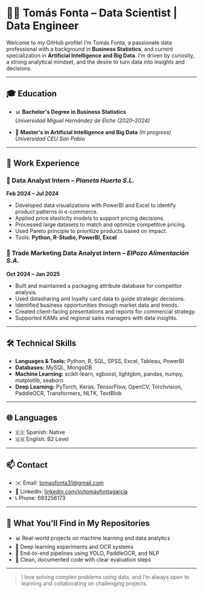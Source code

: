 # 👨‍💻 Tomás Fonta – Data Scientist | Data Engineer

Welcome to my GitHub profile! I’m Tomás Fonta, a passionate data professional with a background in **Business Statistics**, and current specialization in **Artificial Intelligence and Big Data**. I’m driven by curiosity, a strong analytical mindset, and the desire to turn data into insights and decisions.

---

## 🎓 Education

- 📊 **Bachelor's Degree in Business Statistics**  
  *Universidad Miguel Hernández de Elche (2020–2024)*

- 🤖 **Master's in Artificial Intelligence and Big Data** *(In progress)*  
  *Universidad CEU San Pablo*

---

## 💼 Work Experience

### 🔹 Data Analyst Intern – *Planeta Huerto S.L.*  
**Feb 2024 – Jul 2024**
- Developed data visualizations with PowerBI and Excel to identify product patterns in e-commerce.
- Applied price elasticity models to support pricing decisions.
- Processed large datasets to match and optimize competitive pricing.
- Used Pareto principle to prioritize products based on impact.
- Tools: **Python, R-Studio, PowerBI, Excel**

### 🔹 Trade Marketing Data Analyst Intern – *ElPozo Alimentación S.A.*  
**Oct 2024 – Jan 2025**
- Built and maintained a packaging attribute database for competitor analysis.
- Used datasharing and loyalty card data to guide strategic decisions.
- Identified business opportunities through market data and trends.
- Created client-facing presentations and reports for commercial strategy.
- Supported KAMs and regional sales managers with data insights.

---

## 🛠 Technical Skills

- **Languages & Tools:** Python, R, SQL, SPSS, Excel, Tableau, PowerBI  
- **Databases:** MySQL, MongoDB  
- **Machine Learning:** scikit-learn, xgboost, lightgbm, pandas, numpy, matplotlib, seaborn
- **Deep Learning:** PyTorch, Keras, TensorFlow, OpenCV, Torchvision, PaddleOCR, Transformers, NLTK, TextBlob



---

## 🌐 Languages

- 🇪🇸 Spanish: Native  
- 🇬🇧 English: B2 Level

---

## 📫 Contact

- ✉️ Email: tomasfonta31@gmail.com  
- 🔗 LinkedIn: [linkedin.com/in/tomásfontagarcía](https://www.linkedin.com/in/tomásfontagarcía/)
- 📞 Phone: 693256173

---

## 🚀 What You’ll Find in My Repositories

- 📊 Real-world projects on machine learning and data analytics
- 🧠 Deep learning experiments and OCR systems
- 🔎 End-to-end pipelines using YOLO, PaddleOCR, and NLP
- 📁 Clean, documented code with clear evaluation steps

---

> I love solving complex problems using data, and I’m always open to learning and collaborating on challenging projects.

